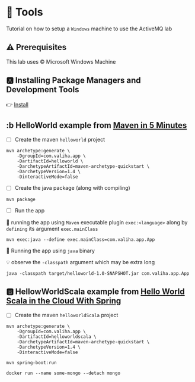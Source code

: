 # :toolbox: Tools


Tutorial on how to setup a `Windows` machine to use the ActiveMQ lab

## :warning: Prerequisites

This lab uses :copyright: Microsoft Windows Machine

## :a: Installing Package Managers and Development Tools

:point_right: [Install](package_managers)

## :b HelloWorld example from [Maven in 5 Minutes](https://maven.apache.org/guides/getting-started/maven-in-five-minutes.html)

- [ ] Create the maven `helloworld` project

```
mvn archetype:generate \
    -DgroupId=com.valiha.app \
    -DartifactId=helloworld \
    -DarchetypeArtifactId=maven-archetype-quickstart \
    -DarchetypeVersion=1.4 \
    -DinteractiveMode=false
```

- [ ] Create the java package (along with compiling)

```
mvn package
```

- [ ] Run the app

:rocket: running the app using `Maven` executable plugin `exec:<language>` along by `defining` its argument `exec.mainClass`

```
mvn exec:java --define exec.mainClass=com.valiha.app.App 
```

:steam_locomotive: Running the app using `java` binary

:bulb: observe the `-classpath` argument which may be extra long

```
java -classpath target/helloworld-1.0-SNAPSHOT.jar com.valiha.app.App 
```


## :b: HellowWorldScala example from [Hello World Scala in the Cloud With Spring](https://dzone.com/articles/spring-scala-cloud-psh)

- [ ] Create the maven `helloworldScala` project

```
mvn archetype:generate \
    -DgroupId=com.valiha.app \
    -DartifactId=helloworldscala \
    -DarchetypeArtifactId=maven-archetype-quickstart \
    -DarchetypeVersion=1.4 \
    -DinteractiveMode=false
```

```
mvn spring-boot:run
```

```
docker run --name some-mongo --detach mongo
```


